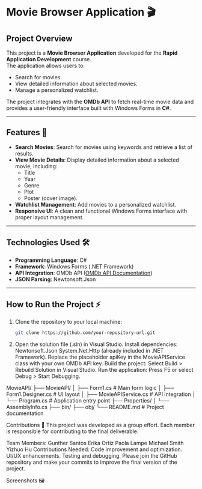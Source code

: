 # Movie Browser Application 🎬

## Project Overview  
This project is a **Movie Browser Application** developed for the **Rapid Application Development** course.  
The application allows users to:  
- Search for movies.  
- View detailed information about selected movies.  
- Manage a personalized watchlist.  

The project integrates with the **OMDb API** to fetch real-time movie data and provides a user-friendly interface built with Windows Forms in **C#**.  

---

## Features 🚀  
- **Search Movies**: Search for movies using keywords and retrieve a list of results.  
- **View Movie Details**: Display detailed information about a selected movie, including:  
  - Title  
  - Year  
  - Genre  
  - Plot  
  - Poster (cover image).  
- **Watchlist Management**: Add movies to a personalized watchlist.  
- **Responsive UI**: A clean and functional Windows Forms interface with proper layout management.  

---

## Technologies Used 🛠️  
- **Programming Language**: C#  
- **Framework**: Windows Forms (.NET Framework)  
- **API Integration**: OMDb API ([OMDb API Documentation](https://www.omdbapi.com/))  
- **JSON Parsing**: Newtonsoft.Json  

---

## How to Run the Project ⚡  
1. Clone the repository to your local machine:  
   ```bash
   git clone https://github.com/your-repository-url.git
2. Open the solution file (.sln) in Visual Studio.
Install dependencies:
Newtonsoft.Json
System.Net.Http (already included in .NET Framework).
Replace the placeholder apiKey in the MovieAPIService class with your own OMDb API key.
Build the project:
Select Build > Rebuild Solution in Visual Studio.
Run the application:
Press F5 or select Debug > Start Debugging.

MovieAPI/
├── MovieAPI/
│   ├── Form1.cs             # Main form logic
│   ├── Form1.Designer.cs    # UI layout
│   ├── MovieAPIService.cs   # API integration
│   └── Program.cs           # Application entry point
├── Properties/
│   └── AssemblyInfo.cs
├── bin/
├── obj/
└── README.md                # Project documentation

Contributions 👥
This project was developed as a group effort. Each member is responsible for contributing to the final deliverable.

Team Members:
Gunther Santos
Erika Ortiz
Paola Lampe
Michael Smith
Yizhuo Hu
Contributions Needed:
Code improvement and optimization.
UI/UX enhancements.
Testing and debugging.
Please join the GitHub repository and make your commits to improve the final version of the project.

Screenshots 🖼️
